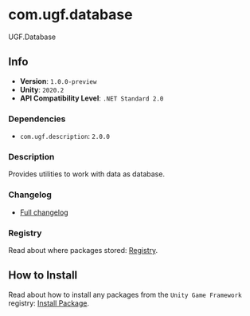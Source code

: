 # com.ugf.database

UGF.Database

## Info

- **Version**: `1.0.0-preview`
- **Unity**: `2020.2`
- **API Compatibility Level**: `.NET Standard 2.0`

### Dependencies

- `com.ugf.description`: `2.0.0`


### Description

Provides utilities to work with data as database.

### Changelog

- [Full changelog](changelog.md)

### Registry

Read about where packages stored: [Registry](https://github.com/unity-game-framework/organization/blob/main/docs/registry.md).

## How to Install

Read about how to install any packages from the `Unity Game Framework` registry: [Install Package](https://github.com/unity-game-framework/organization/blob/main/docs/install-packages.md).
